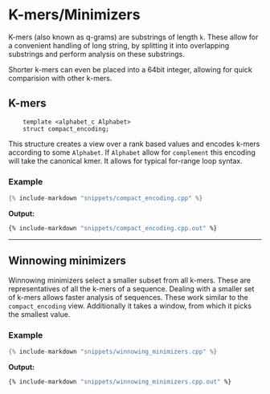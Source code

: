 <!--
    SPDX-FileCopyrightText: 2006-2023, Knut Reinert & Freie Universität Berlin
    SPDX-FileCopyrightText: 2016-2023, Knut Reinert & MPI für molekulare Genetik
    SPDX-License-Identifier: CC-BY-4.0
-->
# K-mers/Minimizers
K-mers (also known as q-grams) are substrings of length `k`.
These allow for a convenient handling of long string, by splitting it into overlapping
substrings and perform analysis on these substrings.


Shorter k-mers can even be placed into a 64bit integer, allowing for quick comparision with other k-mers.

## K-mers
```
    template <alphabet_c Alphabet>
    struct compact_encoding;
```

This structure creates a view over a rank based values and encodes k-mers
according to some `Alphabet`. If `Alphabet` allow for `complement` this encoding will take the canonical kmer.
It allows for typical for-range loop syntax.

### Example
```cpp
{% include-markdown "snippets/compact_encoding.cpp" %}
```
**Output:**
```bash
{% include-markdown "snippets/compact_encoding.cpp.out" %}
```

---
## Winnowing minimizers
Winnowing minimizers select a smaller subset from all k-mers. These are representatives of all the k-mers of a sequence.
Dealing with a smaller set of k-mers allows faster analysis of sequences. These work similar to the `compact_encoding` view.
Additionally it takes a window, from which it picks the smallest value.

### Example
```cpp
{% include-markdown "snippets/winnowing_minimizers.cpp" %}
```
**Output:**
```bash
{% include-markdown "snippets/winnowing_minimizers.cpp.out" %}
```



